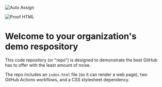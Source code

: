 ![Auto Assign](https://github.com/Pushinpublish/demo-repository/actions/workflows/auto-assign.yml/badge.svg)

![Proof HTML](https://github.com/Pushinpublish/demo-repository/actions/workflows/proof-html.yml/badge.svg)

# Welcome to your organization's demo respository
This code repository (or "repo") is designed to demonstrate the best GitHub has to offer with the least amount of noise.

The repo includes an `index.html` file (so it can render a web page), two GitHub Actions workflows, and a CSS stylesheet dependency.
